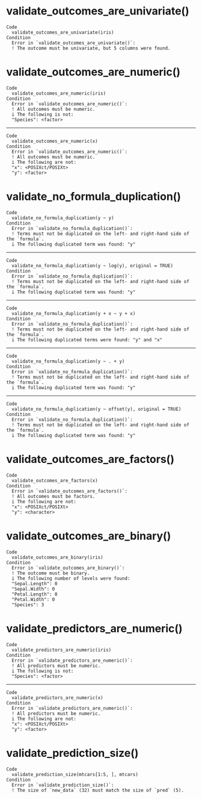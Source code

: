 # validate_outcomes_are_univariate()

    Code
      validate_outcomes_are_univariate(iris)
    Condition
      Error in `validate_outcomes_are_univariate()`:
      ! The outcome must be univariate, but 5 columns were found.

# validate_outcomes_are_numeric()

    Code
      validate_outcomes_are_numeric(iris)
    Condition
      Error in `validate_outcomes_are_numeric()`:
      ! All outcomes must be numeric.
      i The following is not:
      "Species": <factor>

---

    Code
      validate_outcomes_are_numeric(x)
    Condition
      Error in `validate_outcomes_are_numeric()`:
      ! All outcomes must be numeric.
      i The following are not:
      "x": <POSIXct/POSIXt>
      "y": <factor>

# validate_no_formula_duplication()

    Code
      validate_no_formula_duplication(y ~ y)
    Condition
      Error in `validate_no_formula_duplication()`:
      ! Terms must not be duplicated on the left- and right-hand side of the `formula`.
      i The following duplicated term was found: "y"

---

    Code
      validate_no_formula_duplication(y ~ log(y), original = TRUE)
    Condition
      Error in `validate_no_formula_duplication()`:
      ! Terms must not be duplicated on the left- and right-hand side of the `formula`.
      i The following duplicated term was found: "y"

---

    Code
      validate_no_formula_duplication(y + x ~ y + x)
    Condition
      Error in `validate_no_formula_duplication()`:
      ! Terms must not be duplicated on the left- and right-hand side of the `formula`.
      i The following duplicated terms were found: "y" and "x"

---

    Code
      validate_no_formula_duplication(y ~ . + y)
    Condition
      Error in `validate_no_formula_duplication()`:
      ! Terms must not be duplicated on the left- and right-hand side of the `formula`.
      i The following duplicated term was found: "y"

---

    Code
      validate_no_formula_duplication(y ~ offset(y), original = TRUE)
    Condition
      Error in `validate_no_formula_duplication()`:
      ! Terms must not be duplicated on the left- and right-hand side of the `formula`.
      i The following duplicated term was found: "y"

# validate_outcomes_are_factors()

    Code
      validate_outcomes_are_factors(x)
    Condition
      Error in `validate_outcomes_are_factors()`:
      ! All outcomes must be factors.
      i The following are not:
      "x": <POSIXct/POSIXt>
      "y": <character>

# validate_outcomes_are_binary()

    Code
      validate_outcomes_are_binary(iris)
    Condition
      Error in `validate_outcomes_are_binary()`:
      ! The outcome must be binary.
      i The following number of levels were found:
      "Sepal.Length": 0
      "Sepal.Width": 0
      "Petal.Length": 0
      "Petal.Width": 0
      "Species": 3

# validate_predictors_are_numeric()

    Code
      validate_predictors_are_numeric(iris)
    Condition
      Error in `validate_predictors_are_numeric()`:
      ! All predictors must be numeric.
      i The following is not:
      "Species": <factor>

---

    Code
      validate_predictors_are_numeric(x)
    Condition
      Error in `validate_predictors_are_numeric()`:
      ! All predictors must be numeric.
      i The following are not:
      "x": <POSIXct/POSIXt>
      "y": <factor>

# validate_prediction_size()

    Code
      validate_prediction_size(mtcars[1:5, ], mtcars)
    Condition
      Error in `validate_prediction_size()`:
      ! The size of `new_data` (32) must match the size of `pred` (5).

